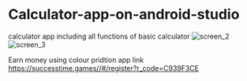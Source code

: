# Calculator-app-on-android-studio
calculator app including all functions of basic calculator 
![screen_2](https://user-images.githubusercontent.com/84450515/147259385-16cc9f7a-476e-42be-8b7b-f58424381884.png)
![screen_3](https://user-images.githubusercontent.com/84450515/147259392-e06e59c3-9bb2-4fbd-9688-7a3102cdf8a9.png)



Earn money using colour pridtion app link 
https://successtime.games//#/register?r_code=C939F3CE

